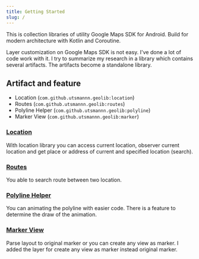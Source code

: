 ```yaml
---
title: Getting Started
slug: /
---
```


This is collection libraries of utility Google Maps SDK for Android. Build for modern architecture with Kotlin and Coroutine.

Layer customization on Google Maps SDK is not easy. I've done a lot of code work with it. I try to summarize my research in a library which contains several artifacts. The artifacts become a standalone library.

## Artifact and feature
- Location (`com.github.utsmannn.geolib:location`)
- Routes (`com.github.utsmannn.geolib:routes`)
- Polyline Helper (`com.github.utsmannn.geolib:polyline`)
- Marker View (`com.github.utsmannn.geolib:marker`)

### [Location](/docs/artifacts/location-lib)
With location library you can access current location, observer current location and get place or address of current and specified location (search).

### [Routes](/docs/artifacts/routes-lib)
You able to search route between two location.

### [Polyline Helper](/docs/artifacts/polyline-help)
You can animating the polyline with easier code. There is a feature to determine the draw of the animation.

### [Marker View](/docs/artifacts/marker-lib)
Parse layout to original marker or you can create any view as marker. I added the layer for create any view as marker instead original marker.